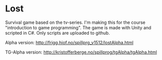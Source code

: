 # Lost
Survival game based on the tv-series. I'm making this for the course "introduction to game programming". The game is made with Unity and scripted in C#. Only scripts are uploaded to github.

Alpha version:
http://frigg.hiof.no/spillprg_v1512/lostAlpha.html

TG-Alpha version:
http://kristofferberge.no/spillprog/tgAlpha/tgAlpha.html
